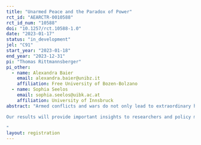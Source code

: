 ```yaml
---
title: "Unarmed Peace and the Paradox of Power"
rct_id: "AEARCTR-0010588"
rct_id_num: "10588"
doi: "10.1257/rct.10588-1.0"
date: "2023-01-17"
status: "in_development"
jel: "C91"
start_year: "2023-01-18"
end_year: "2023-12-31"
pi: "Thomas Rittmannsberger"
pi_other:
  - name: Alexandra Baier
    email: alexandra.baier@unibz.it
    affiliation: Free University of Bozen-Bolzano
  - name: Sophia Seelos
    email: sophia.seelos@uibk.ac.at
    affiliation: University of Innsbruck
abstract: "Armed conflicts and wars do not only lead to extraordinary humanitarian suffering but also cause tremendous economic losses. In recent years, the economic literature has set out to investigates trade-offs between investment either in conflict technology or in welfare enhancing production, using the guns-versus-butter model. This model presents a framework where conflicting agents are able to appropriate the endogenously produced welfare of the opponent. As in other conflict models, social losses arise due to investments into conflict technology (e.g. arming). This study aims to experimentally test conditions under which (unarmed) peace can emerge in a guns-versus-butter setting. The design is based on the theoretical framework of Garfinkel & Syropoulos (2021), which introduces interesting extensions to the standard guns-versus-butter setting and allows distinguishing between arming and conflict initiation decisions. Building on this theory, we conduct two treatments to examine whether unequal resource-distributions between conflicting parties influence arming and conflict-initiation decisions. The main objective of this study is to experimentally test conditions under which peace can be sustained and welfare losses be reduced.
Our results will provide important insights to researchers and policy makers into conditions that have to be met in order to avoid conflicts and attain peace. 
"
layout: registration
---
```


